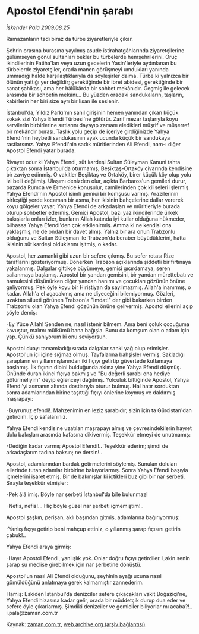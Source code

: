# Apostol Efendi'nin şarabı

*İskender Pala 2009.08.25*

<tr><td class="metin" colspan="2" style="padding-top: 20px; padding-left: 5px; padding-right: 10px;">Ramazanların tadı biraz da türbe ziyaretleriyle çıkar.</td></tr><tr><td class="metin" colspan="2" style="padding-top: 20px; padding-left: 5px; padding-right: 10px;"><p>Şehrin orasına burasına yayılmış asude istirahatgâhlarında ziyaretçilerine gülümseyen gönül sultanları bekler bu türbelerde hemşehrilerini. Oruç ikindilerinin Fatiha'ları veya uzun gecelerin Yasin'leriyle aydınlanan bu türbelerde ziyaretçiler, orada manen görüşmeyi umdukları yanında ummadığı halde karşılaştıklarıyla da söyleşirler daima. Türbe ki yalnızca bir ölünün yattığı yer değildir; gerektiğinde bir ibret abidesi, gerektiğinde bir sanat şahikası, ama her hâlükârda bir sohbet mekânıdır. Geçmiş ile gelecek arasında bir sohbetin mekânı... Bu yüzden oradaki sandukaların, taşların, kabirlerin her biri size ayrı bir lisan ile seslenir. 
<p>İstanbul'da, Yıldız Parkı'nın sahil girişinin hemen yanından çıkan küçük sokak sizi Yahya Efendi Türbesi'ne götürür. Zarif mezar taşlarıyla koyu servilerin birbirlerine sırtlarını dayayıp zamanı eledikleri müşrif ve müşerref bir mekândır burası. Taşlık yolu geçip de içeriye girdiğinizde Yahya Efendi'nin heybetli sandukasının ayak ucunda küçük bir sandukaya rastlarsınız. Yahya Efendi'nin sadık müritlerinden Ali Efendi, nam-ı diğer Apostol Efendi yatar burada.
<p>Rivayet odur ki Yahya Efendi, süt kardeşi Sultan Süleyman Kanuni tahta çıktıktan sonra İstanbul'da oturmamış, Beşiktaş-Ortaköy civarında kendisine bir zaviye edinmiş. O vakitler Beşiktaş ve Ortaköy, birer küçük köy olup yolu izi belli değilmiş. Ulaşımı denizden olur, açıkta Barbaros'un gemileri durur, pazarda Rumca ve Ermenice konuşulur, camilerinden çok kiliseleri işlermiş. Yahya Efendi'nin Apostol isimli gemici bir komşusu varmış. Arazilerinin birleştiği yerde kocaman bir asma, her ikisinin bahçelerine dallar vererek koyu gölgeler yayar, Yahya Efendi de arkadaşları ve müritleriyle burada oturup sohbetler edermiş. Gemici Apostol, bazı yaz ikindilerinde ürkek bakışlarla onları izler, bunların Allah katında iyi kullar olduğuna hükmeder, bilhassa Yahya Efendi'den çok etkilenirmiş. Amma ki ne kendisi ona yaklaşmış, ne de ondan bir davet almış. Yalnız bir ara onun Trabzonlu olduğunu ve Sultan Süleyman ile Trabzon'da beraber büyüdüklerini, hatta ikisinin süt kardeşi olduklarını işitmiş, o kadar.
<p>Apostol, her zamanki gibi uzun bir sefere çıkmış. Bu sefer rotası Rize taraflarını gösteriyormuş. Dönerken Trabzon açıklarında şiddetli bir fırtınaya yakalanmış. Dalgalar gittikçe büyümeye, gemisi gıcırdamaya, seren sallanmaya başlamış. Apostol bir yandan gemisini, bir yandan mürettebatı ve hamulesini düşünürken diğer yandan hanımı ve çocukları gözünün önüne geliyormuş. Pek öyle koyu bir Hıristiyan da sayılmazmış. Allah'a inanırmış, o kadar. Allah'a el açacakmış ama ne diyeceğini bilemiyormuş. Gözleri, uzaktan silueti görünen Trabzon'a "İmdat!" der gibi bakarken birden Trabzonlu olan Yahya Efendi gözünün önüne gelivermiş. Apostol ellerini açıp şöyle demiş:
<p>-Ey Yüce Allah! Senden ne, nasıl istenir bilmem. Ama beni çoluk çocuğuma kavuştur, malımı mülkümü bana bağışla. Bunu da komşum olan o adam için yap. Çünkü sanıyorum ki onu seviyorsun.
<p>Apostol duayı tamamladığı sırada dalgalar sanki yağ olup erimişler. Apostol'un içi içine sığmaz olmuş. Tayfalarına bahşişler vermiş. Sakladığı şarapların en yıllanmışlarından iki fıçıyı getirtip güvertede kutlamaya başlamış. İlk fıçının dibini bulduğunda aklına yine Yahya Efendi düşmüş. Önünde duran ikinci fıçıya bakmış ve "Bu değerli şarabı ona hediye götürmeliyim" deyip eğlenceyi dağıtmış. Yolculuk bittiğinde Apostol, Yahya Efendi'yi asmanın altında dostlarıyla oturur bulmuş. Hal hatır sorduktan sonra adamlarından birine taşıttığı fıçıyı önlerine koymuş ve daldırmış maşrapayı:
<p>-Buyrunuz efendi!. Mahzenimin en leziz şarabıdır, sizin için ta Gürcistan'dan getirdim. İçip safalanınız.
<p>Yahya Efendi kendisine uzatılan maşrapayı almış ve çevresindekilerin hayret dolu bakışları arasında kafasına dikivermiş. Teşekkür etmeyi de unutmamış:
<p>-Dediğin kadar varmış Apostol Efendi!.. Teşekkür ederim; şimdi de arkadaşlarım tadına baksın; ne dersin!..
<p>Apostol, adamlarından bardak getirmelerini söylemiş. Sunulan doluları ellerinde tutan adamlar birbirine bakıyorlarmış. Sonra Yahya Efendi başıyla içmelerini işaret etmiş. Bir de bakmışlar ki içtikleri buz gibi bir nar şerbeti. Sırayla teşekkür etmişler:
<p>-Pek âlâ imiş. Böyle nar şerbeti İstanbul'da bile bulunmaz!
<p>-Nefis, nefis!... Hiç böyle güzel nar şerbeti içmemiştim!..
<p>Apostol şaşkın, perişan, aklı başından gitmiş, adamlarına bağırıyormuş:
<p>-Yanlış fıçıyı getirip beni mahçup ettiniz, o yıllanmış şarap fıçısını getirin çabuk!..
<p>Yahya Efendi araya girmiş:
<p>-Hayır Apostol Efendi, yanlışlık yok. Onlar doğru fıçıyı getirdiler. Lakin senin şarap şu meclise girebilmek için nar şerbetine dönüştü. 
<p>Apostol'un nasıl Ali Efendi olduğunu, şeyhinin ayağı ucuna nasıl gömüldüğünü anlatmaya gerek kalmamıştır zannederim.
<p>Hamiş: Eskiden İstanbul'da denizciler sefere çıkacakları vakit Boğaziçi'ne, Yahya Efendi hizasına kadar gelir, orada bir müddetçik durup dua eder ve sefere öyle çıkarlarmış. Şimdiki denizciler ve gemiciler biliyorlar mı acaba?!.. i.pala@zaman.com.tr<br/></p></p></p></p></p></p></p></p></p></p></p></p></p></p></p></p></p></p></td></tr>

Kaynak: [zaman.com.tr](http://zaman.com.tr/yazar.do?yazino=884229), [web.archive.org (arşiv bağlantısı)](http://web.archive.org/web/20091104113855/http://www.zaman.com.tr:80/yazar.do?yazino=884229)
